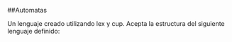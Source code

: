 ##Automatas

Un lenguaje creado utilizando lex y cup.
Acepta la estructura del siguiente lenguaje definido:





